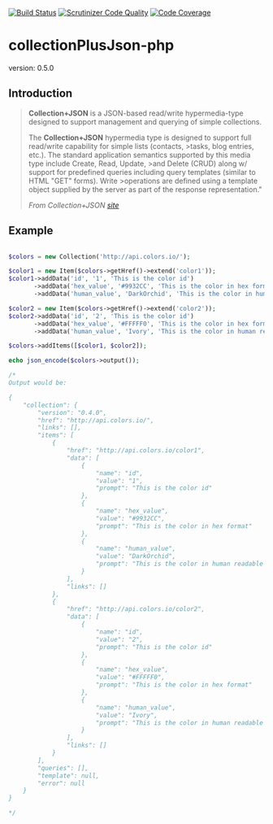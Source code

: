 [![Build Status](https://travis-ci.org/cuevae/collectionPlusJson-php.svg?branch=master)](https://travis-ci.org/cuevae/collectionPlusJson-php)
[![Scrutinizer Code Quality](https://scrutinizer-ci.com/g/cuevae/collectionPlusJson-php/badges/quality-score.png?b=master)](https://scrutinizer-ci.com/g/cuevae/collectionPlusJson-php/?branch=master)
[![Code Coverage](https://scrutinizer-ci.com/g/cuevae/collectionPlusJson-php/badges/coverage.png?b=master)](https://scrutinizer-ci.com/g/cuevae/collectionPlusJson-php/?branch=master)

# collectionPlusJson-php

version: 0.5.0

## Introduction
>**Collection+JSON** is a JSON-based read/write hypermedia-type designed to support management and querying of simple collections.
>
>The **Collection+JSON** hypermedia type is designed to support full read/write capability for simple lists (contacts, >tasks, blog entries, etc.). The standard application semantics supported by this media type include Create, Read, Update, >and Delete (CRUD) along w/ support for predefined queries including query templates (similar to HTML "GET" forms). Write >operations are defined using a template object supplied by the server as part of the response representation."
>
>*From Collection+JSON [site](http://amundsen.com/media-types/collection/format/)*

## Example
```php

$colors = new Collection('http://api.colors.io/');

$color1 = new Item($colors->getHref()->extend('color1'));
$color1->addData('id', '1', 'This is the color id')
       ->addData('hex_value', '#9932CC', 'This is the color in hex format')
       ->addData('human_value', 'DarkOrchid', 'This is the color in human readable format');

$color2 = new Item($colors->getHref()->extend('color2'));
$color2->addData('id', '2', 'This is the color id')
       ->addData('hex_value', '#FFFFF0', 'This is the color in hex format')
       ->addData('human_value', 'Ivory', 'This is the color in human readable format');

$colors->addItems([$color1, $color2]);

echo json_encode($colors->output());

/*
Output would be:

{
    "collection": {
        "version": "0.4.0",
        "href": "http://api.colors.io/",
        "links": [],
        "items": [
            {
                "href": "http://api.colors.io/color1",
                "data": [
                    {
                        "name": "id",
                        "value": "1",
                        "prompt": "This is the color id"
                    },
                    {
                        "name": "hex_value",
                        "value": "#9932CC",
                        "prompt": "This is the color in hex format"
                    },
                    {
                        "name": "human_value",
                        "value": "DarkOrchid",
                        "prompt": "This is the color in human readable format"
                    }
                ],
                "links": []
            },
            {
                "href": "http://api.colors.io/color2",
                "data": [
                    {
                        "name": "id",
                        "value": "2",
                        "prompt": "This is the color id"
                    },
                    {
                        "name": "hex_value",
                        "value": "#FFFFF0",
                        "prompt": "This is the color in hex format"
                    },
                    {
                        "name": "human_value",
                        "value": "Ivory",
                        "prompt": "This is the color in human readable format"
                    }
                ],
                "links": []
            }
        ],
        "queries": [],
        "template": null,
        "error": null
    }
}

*/

```
